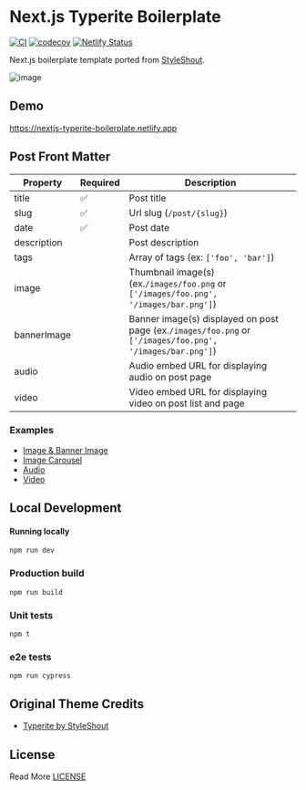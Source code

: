 # Next.js Typerite Boilerplate


[![CI](https://github.com/curtiscde/nextjs-typerite-boilerplate/actions/workflows/ci.yml/badge.svg)](https://github.com/curtiscde/nextjs-typerite-boilerplate/actions/workflows/ci.yml) [![codecov](https://codecov.io/gh/curtiscde/nextjs-typerite-boilerplate/branch/main/graph/badge.svg?token=GHHI3NUE8N)](https://codecov.io/gh/curtiscde/nextjs-typerite-boilerplate) [![Netlify Status](https://api.netlify.com/api/v1/badges/6dcb608c-3143-4cce-8da0-6f345ee210f0/deploy-status)](https://app.netlify.com/sites/nextjs-typerite-boilerplate/deploys)

Next.js boilerplate template ported from [StyleShout](https://www.styleshout.com/).

![image](https://user-images.githubusercontent.com/15653985/148108693-546baa8e-2110-45cb-b836-f08358b3bf35.png)


## Demo
https://nextjs-typerite-boilerplate.netlify.app
## Post Front Matter

| Property    | Required | Description                          |
|-------------|----------|--------------------------------------|
| title       | ✅        | Post title                           |
| slug        | ✅        | Url slug (`/post/{slug}`)            |
| date        | ✅        | Post date                            |
| description |          | Post description                     |
| tags        |          | Array of tags (ex: `['foo', 'bar']`) |
| image       |          | Thumbnail image(s) (ex.`/images/foo.png` or `['/images/foo.png', '/images/bar.png']`)                      |
| bannerImage |          | Banner image(s) displayed on post page (ex.`/images/foo.png` or `['/images/foo.png', '/images/bar.png']`)   |
| audio        |          | Audio embed URL for displaying audio on post page |
| video        |          | Video embed URL for displaying video on post list and page |

### Examples

 - [Image & Banner Image](https://github.com/curtiscde/nextjs-typerite-boilerplate/blob/main/posts/01-just-a-standard-format-post.md)
 - [Image Carousel](https://github.com/curtiscde/nextjs-typerite-boilerplate/blob/main/posts/12-the-best-tropical-leaves-images.md)
 - [Audio](https://github.com/curtiscde/nextjs-typerite-boilerplate/blob/main/posts/07-what-your-music-preference-says-about-you-and-your-personality.md)
 - [Video](https://github.com/curtiscde/nextjs-typerite-boilerplate/blob/main/posts/09-no-sugar-oatmeal-cookies.md)

## Local Development

#### Running locally
```
npm run dev
```

### Production build
```
npm run build
```

### Unit tests
```
npm t
```

### e2e tests
```
npm run cypress
```

## Original Theme Credits
 - [Typerite by StyleShout](https://www.styleshout.com/free-templates/typerite/)

## License
Read More [LICENSE](https://github.com/curtiscde/nextjs-typerite-boilerplate/blob/main/LICENSE)
